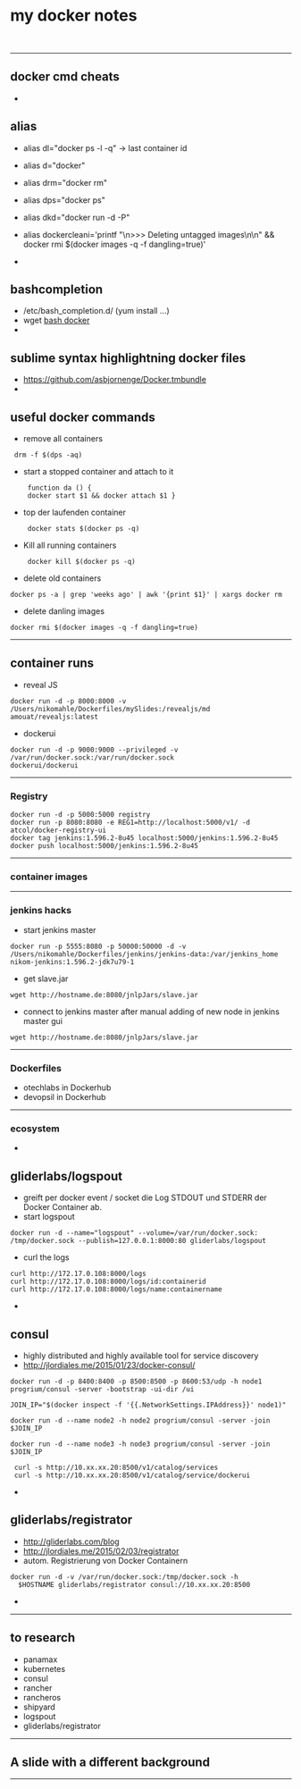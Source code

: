 # my docker notes
<br/>

---

## docker cmd cheats

-

## alias
 - alias dl="docker ps -l -q" -> last container id
 - alias d="docker"
 - alias drm="docker rm"
 - alias dps="docker ps"
 - alias dkd="docker run -d -P"
 - alias dockercleani='printf "\n>>> Deleting untagged images\n\n" && docker rmi $(docker images -q -f dangling=true)'

-

## bashcompletion
 - /etc/bash_completion.d/ (yum install ...)
 - wget [bash docker](https://raw.githubusercontent.com/docker/docker/master/contrib/completion/bash/docker)
-
## sublime syntax highlightning docker files
 - https://github.com/asbjornenge/Docker.tmbundle
-
## useful docker commands
 - remove all containers
  <pre><code> drm -f $(dps -aq) </code></pre> 
 - start a stopped container and attach to it
    <pre><code> function da () {  
    docker start $1 && docker attach $1 } </code></pre> 
 - top der laufenden container
    <pre><code> docker stats $(docker ps -q) </code></pre> 
 - Kill all running containers
    <pre><code> docker kill $(docker ps -q)</code></pre> 
 - delete old containers
 <pre><code>docker ps -a | grep 'weeks ago' | awk '{print $1}' | xargs docker rm </code></pre>
 - delete danling images
 <pre><code>docker rmi $(docker images -q -f dangling=true)</code></pre>
 
---
## container runs
 - reveal JS

```
docker run -d -p 8000:8000 -v
/Users/nikomahle/Dockerfiles/mySlides:/revealjs/md amouat/revealjs:latest
```

 - dockerui

```
docker run -d -p 9000:9000 --privileged -v /var/run/docker.sock:/var/run/docker.sock
dockerui/dockerui
```

---
### Registry

```
docker run -d -p 5000:5000 registry
docker run -p 8080:8080 -e REG1=http://localhost:5000/v1/ -d atcol/docker-registry-ui
docker tag jenkins:1.596.2-8u45 localhost:5000/jenkins:1.596.2-8u45
docker push localhost:5000/jenkins:1.596.2-8u45
```

---
### container images
---
### jenkins hacks
 - start jenkins master

```
docker run -p 5555:8080 -p 50000:50000 -d -v 
/Users/nikomahle/Dockerfiles/jenkins/jenkins-data:/var/jenkins_home nikom-jenkins:1.596.2-jdk7u79-1
```

 - get slave.jar
 
```
wget http://hostname.de:8080/jnlpJars/slave.jar 
```
 - connect to jenkins master after manual adding of new node in jenkins master gui

```
wget http://hostname.de:8080/jnlpJars/slave.jar
```
 
---
### Dockerfiles
 - otechlabs in Dockerhub
 - devopsil in Dockerhub

---
### ecosystem
-
## gliderlabs/logspout
 - greift per docker event / socket die Log STDOUT und STDERR der Docker Container ab.
 - start logspout

```
docker run -d --name="logspout" --volume=/var/run/docker.sock:
/tmp/docker.sock --publish=127.0.0.1:8000:80 gliderlabs/logspout 
```

 - curl the logs

``` 
curl http://172.17.0.108:8000/logs
curl http://172.17.0.108:8000/logs/id:containerid
curl http://172.17.0.108:8000/logs/name:containername
```

-
## consul
 - highly distributed and highly available tool for service discovery
 - http://jlordiales.me/2015/01/23/docker-consul/

```
docker run -d -p 8400:8400 -p 8500:8500 -p 8600:53/udp -h node1 
progrium/consul -server -bootstrap -ui-dir /ui
```

```
JOIN_IP="$(docker inspect -f '{{.NetworkSettings.IPAddress}}' node1)"
```

```
docker run -d --name node2 -h node2 progrium/consul -server -join 
$JOIN_IP
```

```
docker run -d --name node3 -h node3 progrium/consul -server -join 
$JOIN_IP
```

```
 curl -s http://10.xx.xx.20:8500/v1/catalog/services
 curl -s http://10.xx.xx.20:8500/v1/catalog/service/dockerui
```

-
## gliderlabs/registrator
 - http://gliderlabs.com/blog
 - http://jlordiales.me/2015/02/03/registrator
 - autom. Registrierung von Docker Containern 

```  
docker run -d -v /var/run/docker.sock:/tmp/docker.sock -h 
  $HOSTNAME gliderlabs/registrator consul://10.xx.xx.20:8500
```

-

---
## to research 
 - panamax
 - kubernetes
 - consul
 - rancher
 - rancheros
 - shipyard
 - logspout
 - gliderlabs/registrator
---
<!-- .slide: data-background="#555555" -->
## A slide with a different background
---
